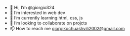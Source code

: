 - 👋 Hi, I’m @giorgio324
- 👀 I’m interested in web dev
- 🌱 I’m currently learning html, css, js
- 💞️ I’m looking to collaborate on projcts
- 📫 How to reach me giorgikochuashvili2002@gmail.com
